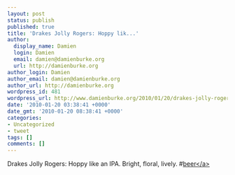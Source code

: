 ```yaml
---
layout: post
status: publish
published: true
title: 'Drakes Jolly Rogers: Hoppy lik...'
author:
  display_name: Damien
  login: Damien
  email: damien@damienburke.org
  url: http://damienburke.org
author_login: Damien
author_email: damien@damienburke.org
author_url: http://damienburke.org
wordpress_id: 481
wordpress_url: http://www.damienburke.org/2010/01/20/drakes-jolly-rogers-hoppy-lik/
date: '2010-01-20 03:38:41 +0000'
date_gmt: '2010-01-20 08:38:41 +0000'
categories:
- Uncategorized
- tweet
tags: []
comments: []
---
```

<p>Drakes Jolly Rogers: Hoppy like an IPA. Bright, floral, lively. #<a href="http:&#47;&#47;search.twitter.com&#47;search?q=%23beer" class="aktt_hashtag">beer<&#47;a></p>
